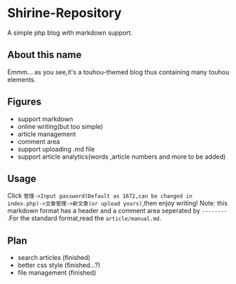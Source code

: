 # Shirine-Repository
A simple php blog with markdown support.
## About this name
Emmm... as you see,it's a touhou-themed blog thus containing many touhou elements.
## Figures
* support markdown
* online writing(but too simple)
* article management
* comment area
* support uploading .md file
* support article analytics(words ,article numbers and more to be added)
## Usage
Click `管理->Input password(Default as 1672,can be changed in index.php)->文章管理->新文章(or upload yours)`,then enjoy writing!
Note: this markdown format has a header and a comment area seperated by `--------` .For the standard format,read the `article/manual.md`.
## Plan
* search articles (finished)
* better css style (finished...?)
* file management (finished)
